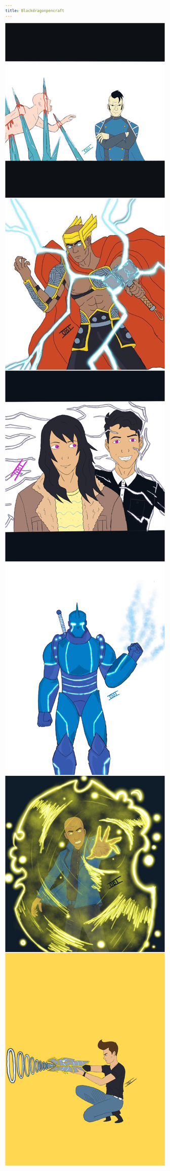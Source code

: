 ```yaml
---
title: Blackdragonpencraft
---
```


![Alt Text](https://github.com/Maburke/Blackdragonpencraft/blob/master/Bdpc_images/img1.jpg)
![](https://github.com/Maburke/Blackdragonpencraft/blob/master/Bdpc_images/img2.jpg)
![](https://github.com/Maburke/Blackdragonpencraft/blob/master/Bdpc_images/img3.jpg)
![](https://github.com/Maburke/Blackdragonpencraft/blob/master/Bdpc_images/img4.jpg)
![](https://github.com/Maburke/Blackdragonpencraft/blob/master/Bdpc_images/img5.jpg)
![](https://github.com/Maburke/Blackdragonpencraft/blob/master/Bdpc_images/img6.jpg)

